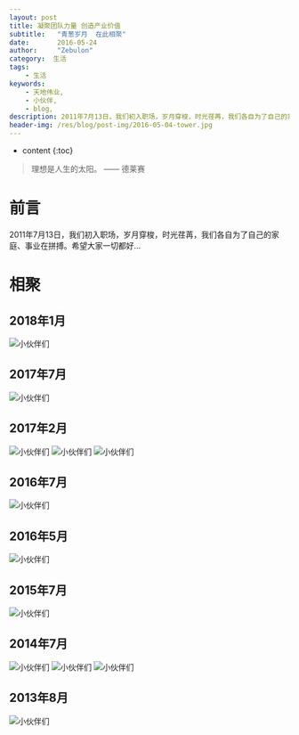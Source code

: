 ```yaml
---
layout: post
title: 凝聚团队力量 创造产业价值
subtitle:   "青葱岁月  在此相聚"
date:       2016-05-24
author:     "Zebulon"
category:  生活
tags:
    - 生活
keywords:
    - 天地伟业,
    - 小伙伴,
    - blog,
description: 2011年7月13日，我们初入职场，岁月穿梭，时光荏苒，我们各自为了自己的家庭、事业在拼搏。希望大家一切都好...
header-img: /res/blog/post-img/2016-05-04-tower.jpg
---
```

* content
{:toc}

>  理想是人生的太阳。 —— 德莱赛

# 前言
2011年7月13日，我们初入职场，岁月穿梭，时光荏苒，我们各自为了自己的家庭、事业在拼搏。希望大家一切都好...

# 相聚

## 2018年1月

![小伙伴们](/res/blog/post-img/tiandy-20180126.JPG)

## 2017年7月

![小伙伴们](/res/blog/post-img/tiandy-20170724.jpg)

## 2017年2月

![小伙伴们](/res/blog/post-img/tiandy-20170210-1.jpg)
![小伙伴们](/res/blog/post-img/tiandy-20170210-2.jpg)
![小伙伴们](/res/blog/post-img/tiandy-20170210-3.jpg)


## 2016年7月

![小伙伴们](/res/blog/post-img/tiandy-20160716.jpg)

## 2016年5月

![小伙伴们](/res/blog/post-img/tiandy-20160521-mini.jpg)

## 2015年7月

![小伙伴们](/res/blog/post-img/tiandy-20150713-mini.jpg)

## 2014年7月

![小伙伴们](/res/blog/post-img/tiandy-20140713-mini.jpg)
![小伙伴们](/res/blog/post-img/tiandy-20140713-2-mini.jpg)
![小伙伴们](/res/blog/post-img/tiandy-20140713-3-mini.jpg)

## 2013年8月

![小伙伴们](/res/blog/post-img/tiandy-201308-mini.jpg)







